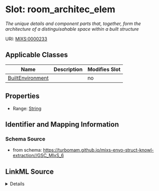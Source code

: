 # Slot: room_architec_elem


_The unique details and component parts that, together, form the architecture of a distinguisahable space within a built structure_



URI: [MIXS:0000233](https://w3id.org/mixs/0000233)



<!-- no inheritance hierarchy -->




## Applicable Classes

| Name | Description | Modifies Slot |
| --- | --- | --- |
[BuiltEnvironment](BuiltEnvironment.md) |  |  no  |







## Properties

* Range: [String](String.md)





## Identifier and Mapping Information







### Schema Source


* from schema: https://turbomam.github.io/mixs-envo-struct-knowl-extraction//GSC_MIxS_6




## LinkML Source

<details>
```yaml
name: room_architec_elem
description: The unique details and component parts that, together, form the architecture
  of a distinguisahable space within a built structure
title: room architectural elements
notes:
- room
from_schema: https://turbomam.github.io/mixs-envo-struct-knowl-extraction//GSC_MIxS_6
rank: 1000
slot_uri: MIXS:0000233
multivalued: false
alias: room_architec_elem
domain_of:
- BuiltEnvironment
range: string
required: false
recommended: false

```
</details>